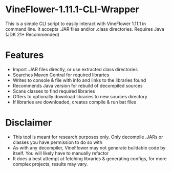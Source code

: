 # VineFlower-1.11.1-CLI-Wrapper
This is a simple CLI script to easily interact with VineFlower 1.11.1 in command line. It accepts .JAR files and/or .class directories. Requires Java (JDK 21+ Recommended)

# Features
- Import .JAR files directly, or use extracted class directories
- Searches Maven Central for required libraries
- Writes to console & file with info and links to the libraries found
- Recommends Java version for rebuild of decompiled sources
- Scans classes to find required libraries
- Offers to optionally download libraries to new sources directory
- If libraries are downloaded, creates compile & run bat files

# Disclaimer
- This tool is meant for research purposes only. Only decompile .JARs or classes you have permission to do so with
- As with any decompiler, VineFlower may not generate buildable code by itself. You will likely have to manually refactor
- It does a best attempt at fetching libraries & generating configs, for more complex projects, results may vary.
